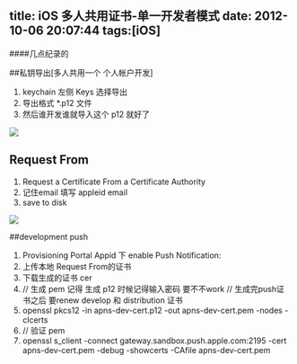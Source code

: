 title: iOS 多人共用证书-单一开发者模式
date: 2012-10-06 20:07:44
tags:[iOS]
---
####几点纪录的

##私钥导出[多人共用一个 个人帐户开发]
1. keychain 左侧 Keys 选择导出 
2. 导出格式 *.p12  文件
3. 然后谁开发谁就导入这个 p12 就好了

![](http://img.hb.aicdn.com/67ca9af093637be97764e7b1914b6b28cdee9d9520f32-hpaZKN_fw554)


##  Request From
1. Request a Certificate From a Certificate Authority
2. 记住email 填写 appleid email
3. save to disk

![](http://img.hb.aicdn.com/6c852872c7ea901e592080972e4501c0f98286d98022-Blo4PL_fw554)


##development push

1. Provisioning Portal Appid 下 enable Push Notification:
2. 上传本地 Request From的证书
3. 下载生成的证书 cer
4. // 生成 pem 记得 生成 p12 时候记得输入密码 要不不work
// 生成完push证书之后 要renew develop 和 distribution 证书
5. openssl pkcs12 -in apns-dev-cert.p12 -out apns-dev-cert.pem -nodes -clcerts
6. // 验证 pem
7. openssl s_client -connect gateway.sandbox.push.apple.com:2195 -cert apns-dev-cert.pem -debug -showcerts -CAfile apns-dev-cert.pem
